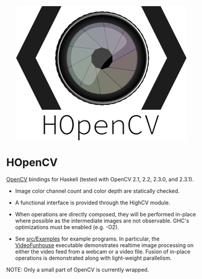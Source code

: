 <div align="center" width="300"><img src="https://github.com/CBMM/CBMM.github.io/blob/master/site/images/cameraLensCV.png"></div>

# HOpenCV

[OpenCV](http://opencv.willowgarage.com/wiki/) bindings for Haskell
(tested with OpenCV 2.1, 2.2, 2.3.0, and 2.3.1).

- Image color channel count and color depth are statically checked.

- A functional interface is provided through the HighCV module.

- When operations are directly composed, they will be performed
  in-place where possible as the intermediate images are not
  observable. GHC's optimizations must be enabled (e.g. -O2).

- See
  [src/Examples](https://github.com/acowley/HOpenCV/tree/master/src/Examples)
  for example programs. In particular, the
  [VideoFunhouse](https://github.com/acowley/HOpenCV/tree/master/src/Examples/VideoFunhouse)
  executable demonstrates realtime image processing on either the
  video feed from a webcam or a video file. Fusion of in-place
  operations is demonstrated along with light-weight parallelism.

NOTE: Only a small part of OpenCV is currently wrapped.


